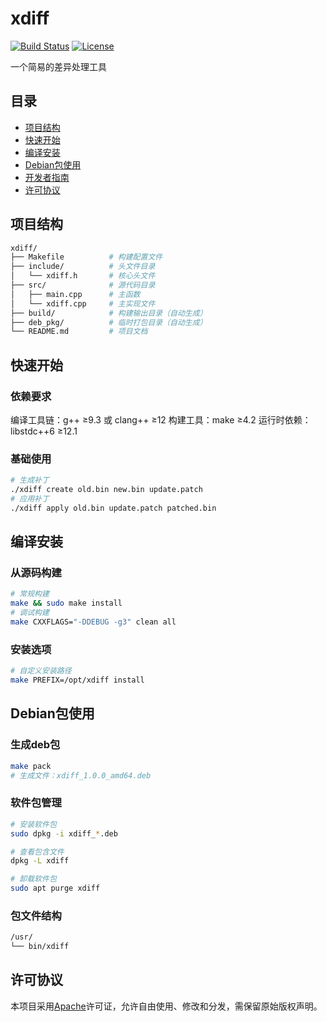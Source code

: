 # xdiff

[![Build Status](https://img.shields.io/badge/build-passing-brightgreen)]()
[![License](https://img.shields.io/badge/license-MIT-blue)]()

一个简易的差异处理工具

## 目录
- [项目结构](#项目结构)
- [快速开始](#快速开始)
- [编译安装](#编译安装)
- [Debian包使用](#debian包使用)
- [开发者指南](#开发者指南)
- [许可协议](#许可协议)

## 项目结构

```bash
xdiff/
├── Makefile          # 构建配置文件
├── include/          # 头文件目录
│   └── xdiff.h       # 核心头文件
├── src/              # 源代码目录
│   ├── main.cpp      # 主函数
│   └── xdiff.cpp     # 主实现文件
├── build/            # 构建输出目录（自动生成）
├── deb_pkg/          # 临时打包目录（自动生成）
└── README.md         # 项目文档
```

## 快速开始
### 依赖要求
编译工具链：g++ ≥9.3 或 clang++ ≥12
构建工具：make ≥4.2
运行时依赖：libstdc++6 ≥12.1
### 基础使用
```bash
# 生成补丁
./xdiff create old.bin new.bin update.patch
# 应用补丁
./xdiff apply old.bin update.patch patched.bin
```
## 编译安装
### 从源码构建
```bash
# 常规构建
make && sudo make install
# 调试构建
make CXXFLAGS="-DDEBUG -g3" clean all
```
### 安装选项
```bash
# 自定义安装路径
make PREFIX=/opt/xdiff install
```
## Debian包使用
### 生成deb包
```bash
make pack
# 生成文件：xdiff_1.0.0_amd64.deb
```
### 软件包管理
```bash
# 安装软件包
sudo dpkg -i xdiff_*.deb

# 查看包含文件
dpkg -L xdiff

# 卸载软件包
sudo apt purge xdiff
```
### 包文件结构
```bash
/usr/
└── bin/xdiff
```

## 许可协议
本项目采用[Apache](http://www.apache.org/licenses)许可证，允许自由使用、修改和分发，需保留原始版权声明。